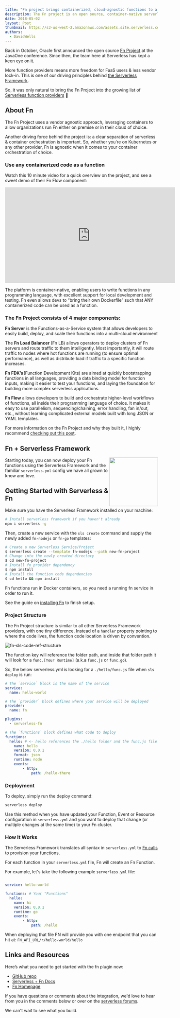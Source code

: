 ```yaml
---
title: "Fn project brings containerized, cloud-agnostic functions to a cloud near you"
description: The Fn project is an open source, container-native serverless platform that you can run anywhere—on any cloud or on-premise.
date: 2018-05-02
layout: Post
thumbnail: https://s3-us-west-2.amazonaws.com/assets.site.serverless.com/blog/fn-thumb.jpg
authors:
  - DavidWells
---
```


Back in October, Oracle first announced the open source [Fn Project](http://fnproject.io/) at the JavaOne conference. Since then, the team here at Serverless has kept a keen eye on it.

More function providers means more freedom for FaaS users & less vendor lock-in. This is one of our driving principles behind [the Serverless Framework](https://serverless.com/framework/docs/).

So, it was only natural to bring the Fn Project into the growing list of [Serverless function providers](https://serverless.com/framework/docs/providers/) 🎉

## About Fn

The Fn Project uses a vendor agnostic approach, leveraging containers to allow organizations run Fn either on premise or in their cloud of choice.

Another driving force behind the project is: a clear separation of serverless & container orchestration is important. So, whether you're on Kubernetes or any other provider, Fn is agnostic when it comes to your container orchestration of choice.

### Use any containerized code as a function

Watch this 10 minute video for a quick overview on the project, and see a sweet demo of their Fn Flow component:

<iframe width="560" height="315" src="https://www.youtube.com/embed/7bUnlTK_WTo?start=125" frameborder="0" allow="autoplay; encrypted-media" allowfullscreen></iframe>

The platform is container-native, enabling users to write functions in any programming language, with excellent support for local development and testing. Fn even allows devs to “bring their own Dockerfile” such that ANY containerized code can be used as a function.

### The Fn Project consists of 4 major components:

**Fn Server** is the Functions-as-a-Service system that allows developers to easily build, deploy, and scale their functions into a multi-cloud environment

The **Fn Load Balancer** (Fn LB) allows operators to deploy clusters of Fn servers and route traffic to them intelligently. Most importantly, it will route traffic to nodes where hot functions are running (to ensure optimal performance), as well as distribute load if traffic to a specific function increases.

**Fn FDK’s** (Function Development Kits) are aimed at quickly bootstrapping functions in all languages, providing a data binding model for function inputs, making it easier to test your functions, and laying the foundation for building more complex serverless applications.

**Fn Flow** allows developers to build and orchestrate higher-level workflows of functions, all inside their programming language of choice. It makes it easy to use parallelism, sequencing/chaining, error handling, fan in/out, etc., without learning complicated external models built with long JSON or YAML templates.

For more information on the Fn Project and why they built it, I highly recommend [checking out this post](https://medium.com/fnproject/8-reasons-why-we-built-the-fn-project-bcfe45c5ae63).

## Fn + Serverless Framework

<img align="right" width="160" height="160" src="https://s3-us-west-2.amazonaws.com/assets.site.serverless.com/blog/fn-thumb.jpg">

Starting today, you can now deploy your Fn functions using the Serverless Framework and the familiar `serverless.yml` config we have all grown to know and love.

## Getting Started with Serverless & Fn

Make sure you have the Serverless Framework installed on your machine:

```bash
# Install serverless framework if you haven't already
npm i serverless -g
```

Then, create a new service with the `sls create` command and supply the newly added `fn-nodejs` or `fn-go` templates:

```bash
# Create a new Serverless Service/Project
$ serverless create --template fn-nodejs --path new-fn-project
# Change into the newly created directory
$ cd new-fn-project
# Install fn provider dependency
$ npm install
# Install the function code dependencies
$ cd hello && npm install
```

Fn functions run in Docker containers, so you need a running fn service in order to run it.

See the guide on [installing Fn](https://serverless.com/framework/docs/providers/fn/guide/installation/) to finish setup.

### Project Structure

The Fn Project structure is similar to all other Serverless Framework providers, with one tiny difference. Instead of a `handler` property pointing to where the code lives, the function code location is driven by convention.

![fn-sls-code-ref-structure](https://user-images.githubusercontent.com/532272/39499387-620821c6-4d62-11e8-9be3-e09a2e9a61e9.jpg)

The function key will reference the folder path, and inside that folder path it will look for a `func.[Your Runtime]` (a.k.a `func.js` or `func.go`).

So, the below serverless.yml is looking for a `./hello/func.js` file when `sls deploy` is run:

```yml
# The `service` block is the name of the service
service:
  name: hello-world

# The `provider` block defines where your service will be deployed
provider:
  name: fn

plugins:
  - serverless-fn

# The `functions` block defines what code to deploy
functions:
  hello: # <- hello references the ./hello folder and the func.js file inside
    name: hello
    version: 0.0.1
    format: json
    runtime: node
    events:
        - http:
            path: /hello-there
```

### Deployment

To deploy, simply run the deploy command:

```bash
serverless deploy
```

Use this method when you have updated your Function, Event or Resource configuration in `serverless.yml` and you want to deploy that change (or multiple changes at the same time) to your Fn cluster.

### How It Works

The Serverless Framework translates all syntax in `serverless.yml` to [Fn calls](https://github.com/fnproject/fn) to provision your functions.

For each function in your `serverless.yml` file, Fn will create an Fn Function.

For example, let's take the following example `serverless.yml` file:

```yaml

service: hello-world

functions: # Your "Functions"
  hello:
    name: hi
    version: 0.0.1
    runtime: go
    events:
        - http:
            path: /hello

```

When deploying that file FN will provide you with one endpoint that you can hit at: `FN_API_URL/r/hello-world/hello`

## Links and Resources

Here’s what you need to get started with the fn plugin now:

- [GitHub repo](https://github.com/fnproject/serverless-integration/)
- [Serverless + Fn Docs](https://serverless.com/framework/docs/providers/fn/)
- [Fn Homepage](http://fnproject.io/)

If you have questions or comments about the integration, we'd love to hear from you in the comments below or over on the [serverless forums](https://forum.serverless.com/).

We can't wait to see what you build.
